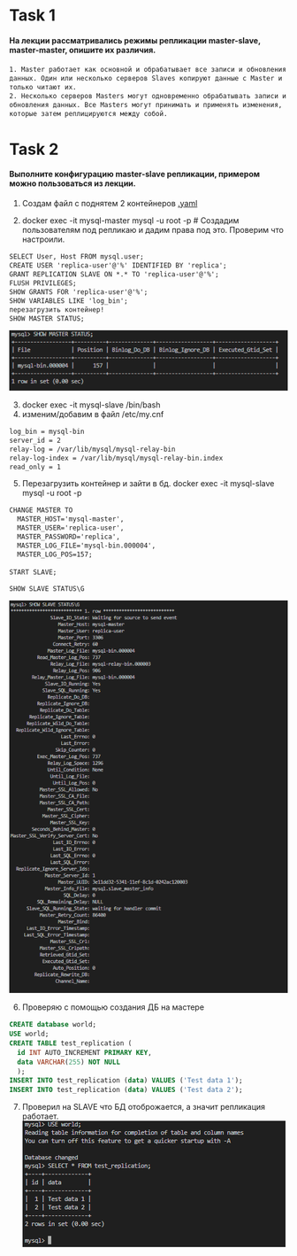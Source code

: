 # Task 1
#### На лекции рассматривались режимы репликации master-slave, master-master, опишите их различия.
```
1. Master работает как основной и обрабатывает все записи и обновления данных. Один или несколько серверов Slaves копируют данные с Master и только читают их.
2. Несколько серверов Masters могут одновременно обрабатывать записи и обновления данных. Все Masters могут принимать и применять изменения, которые затем реплицируются между собой.
```

# Task 2
#### Выполните конфигурацию master-slave репликации, примером можно пользоваться из лекции.

1. Создам файл с поднятем 2 контейнеров
[.yaml](file+screenshots/docker-compose.yaml)

2. docker exec -it mysql-master mysql -u root -p # Создадим пользователям под репликаю и дадим права под это. Проверим что настроили.
```mysql
SELECT User, Host FROM mysql.user;
CREATE USER 'replica-user'@'%' IDENTIFIED BY 'replica';
GRANT REPLICATION SLAVE ON *.* TO 'replica-user'@'%';
FLUSH PRIVILEGES;
SHOW GRANTS FOR 'replica-user'@'%';
SHOW VARIABLES LIKE 'log_bin';
перезагрузить контейнер!
SHOW MASTER STATUS;
```
![](file+screenshots/master%20status.png)

3. docker exec -it mysql-slave /bin/bash
4. изменим/добавим в файл /etc/my.cnf
```
log_bin = mysql-bin
server_id = 2
relay-log = /var/lib/mysql/mysql-relay-bin
relay-log-index = /var/lib/mysql/mysql-relay-bin.index
read_only = 1
```
5. Перезагрузить контейнер и зайти в бд. docker exec -it mysql-slave mysql -u root -p
```mysql
CHANGE MASTER TO
  MASTER_HOST='mysql-master',
  MASTER_USER='replica-user',
  MASTER_PASSWORD='replica',
  MASTER_LOG_FILE='mysql-bin.000004',
  MASTER_LOG_POS=157;

START SLAVE;
```
```mysql
SHOW SLAVE STATUS\G
```
![](file+screenshots/slave%20status.png)

6. Проверяю с помощью создания ДБ на мастере
```sql
CREATE database world;
USE world;
CREATE TABLE test_replication (
  id INT AUTO_INCREMENT PRIMARY KEY,
  data VARCHAR(255) NOT NULL
  );
INSERT INTO test_replication (data) VALUES ('Test data 1');
INSERT INTO test_replication (data) VALUES ('Test data 2');
```
7. Проверил на SLAVE что БД отоброжается, а значит репликация работает.
![](file+screenshots/SHOW%20BD%20in%20SLAVE.png)

